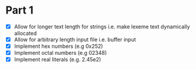 # Part 1

- [x] Allow for longer text length for strings i.e. make lexeme text dynamically allocated
- [x] Allow for arbitrary length input file i.e. buffer input
- [x] Implement hex numbers (e.g 0x252)
- [x] Implement octal numbers (e.g 02348)
- [x] Implement real literals (e.g. 2.45e2)